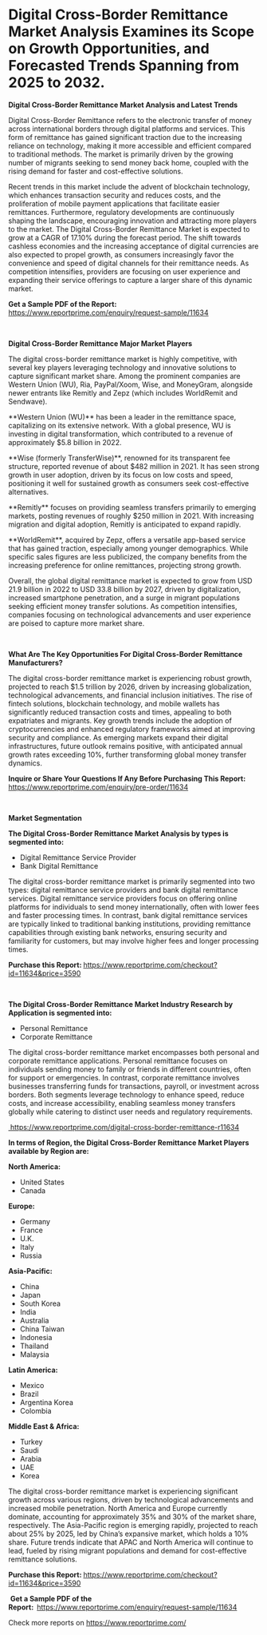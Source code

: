 <p><h1>Digital Cross-Border Remittance Market Analysis Examines its Scope on Growth Opportunities, and Forecasted Trends Spanning from 2025 to 2032.</h1></p><p><strong>Digital Cross-Border Remittance Market Analysis and Latest Trends</strong></p>
<p><p>Digital Cross-Border Remittance refers to the electronic transfer of money across international borders through digital platforms and services. This form of remittance has gained significant traction due to the increasing reliance on technology, making it more accessible and efficient compared to traditional methods. The market is primarily driven by the growing number of migrants seeking to send money back home, coupled with the rising demand for faster and cost-effective solutions.</p><p>Recent trends in this market include the advent of blockchain technology, which enhances transaction security and reduces costs, and the proliferation of mobile payment applications that facilitate easier remittances. Furthermore, regulatory developments are continuously shaping the landscape, encouraging innovation and attracting more players to the market. The Digital Cross-Border Remittance Market is expected to grow at a CAGR of 17.10% during the forecast period. The shift towards cashless economies and the increasing acceptance of digital currencies are also expected to propel growth, as consumers increasingly favor the convenience and speed of digital channels for their remittance needs. As competition intensifies, providers are focusing on user experience and expanding their service offerings to capture a larger share of this dynamic market.</p></p>
<p><strong>Get a Sample PDF of the Report:&nbsp;</strong> <a href="https://www.reportprime.com/enquiry/request-sample/11634?utm_campaign=2761&utm_medium=2&utm_source=Github&utm_content=ia&utm_term=21032025&utm_id=digital-cross-border-remittance">https://www.reportprime.com/enquiry/request-sample/11634</a></p>
<p>&nbsp;</p>
<p><strong>Digital Cross-Border Remittance Major Market Players</strong></p>
<p><p>The digital cross-border remittance market is highly competitive, with several key players leveraging technology and innovative solutions to capture significant market share. Among the prominent companies are Western Union (WU), Ria, PayPal/Xoom, Wise, and MoneyGram, alongside newer entrants like Remitly and Zepz (which includes WorldRemit and Sendwave).</p><p>**Western Union (WU)** has been a leader in the remittance space, capitalizing on its extensive network. With a global presence, WU is investing in digital transformation, which contributed to a revenue of approximately $5.8 billion in 2022. </p><p>**Wise (formerly TransferWise)**, renowned for its transparent fee structure, reported revenue of about $482 million in 2021. It has seen strong growth in user adoption, driven by its focus on low costs and speed, positioning it well for sustained growth as consumers seek cost-effective alternatives.</p><p>**Remitly** focuses on providing seamless transfers primarily to emerging markets, posting revenues of roughly $250 million in 2021. With increasing migration and digital adoption, Remitly is anticipated to expand rapidly.</p><p>**WorldRemit**, acquired by Zepz, offers a versatile app-based service that has gained traction, especially among younger demographics. While specific sales figures are less publicized, the company benefits from the increasing preference for online remittances, projecting strong growth.</p><p>Overall, the global digital remittance market is expected to grow from USD 21.9 billion in 2022 to USD 33.8 billion by 2027, driven by digitalization, increased smartphone penetration, and a surge in migrant populations seeking efficient money transfer solutions. As competition intensifies, companies focusing on technological advancements and user experience are poised to capture more market share.</p></p>
<p>&nbsp;</p>
<p><strong>What Are The Key Opportunities For Digital Cross-Border Remittance Manufacturers?</strong></p>
<p><p>The digital cross-border remittance market is experiencing robust growth, projected to reach $1.5 trillion by 2026, driven by increasing globalization, technological advancements, and financial inclusion initiatives. The rise of fintech solutions, blockchain technology, and mobile wallets has significantly reduced transaction costs and times, appealing to both expatriates and migrants. Key growth trends include the adoption of cryptocurrencies and enhanced regulatory frameworks aimed at improving security and compliance. As emerging markets expand their digital infrastructures, future outlook remains positive, with anticipated annual growth rates exceeding 10%, further transforming global money transfer dynamics.</p></p>
<p><strong>Inquire or Share Your Questions If Any Before Purchasing This Report:</strong> <a href="https://www.reportprime.com/enquiry/pre-order/11634?utm_campaign=2761&utm_medium=2&utm_source=Github&utm_content=ia&utm_term=21032025&utm_id=digital-cross-border-remittance">https://www.reportprime.com/enquiry/pre-order/11634</a></p>
<p>&nbsp;</p>
<p><strong>Market Segmentation</strong></p>
<p><strong>The Digital Cross-Border Remittance Market Analysis by types is segmented into:</strong></p>
<p><ul><li>Digital Remittance Service Provider</li><li>Bank Digital Remittance</li></ul></p>
<p><p>The digital cross-border remittance market is primarily segmented into two types: digital remittance service providers and bank digital remittance services. Digital remittance service providers focus on offering online platforms for individuals to send money internationally, often with lower fees and faster processing times. In contrast, bank digital remittance services are typically linked to traditional banking institutions, providing remittance capabilities through existing bank networks, ensuring security and familiarity for customers, but may involve higher fees and longer processing times.</p></p>
<p><strong>Purchase this Report:&nbsp;</strong><a href="https://www.reportprime.com/checkout?id=11634&price=3590&utm_campaign=2761&utm_medium=2&utm_source=Github&utm_content=ia&utm_term=21032025&utm_id=digital-cross-border-remittance">https://www.reportprime.com/checkout?id=11634&price=3590</a></p>
<p>&nbsp;</p>
<p><strong>The Digital Cross-Border Remittance Market Industry Research by Application is segmented into:</strong></p>
<p><ul><li>Personal Remittance</li><li>Corporate Remittance</li></ul></p>
<p><p>The digital cross-border remittance market encompasses both personal and corporate remittance applications. Personal remittance focuses on individuals sending money to family or friends in different countries, often for support or emergencies. In contrast, corporate remittance involves businesses transferring funds for transactions, payroll, or investment across borders. Both segments leverage technology to enhance speed, reduce costs, and increase accessibility, enabling seamless money transfers globally while catering to distinct user needs and regulatory requirements.</p></p>
<p><a href="https://www.reportprime.com/digital-cross-border-remittance-r11634?utm_campaign=2761&utm_medium=2&utm_source=Github&utm_content=ia&utm_term=21032025&utm_id=digital-cross-border-remittance">&nbsp;https://www.reportprime.com/digital-cross-border-remittance-r11634</a></p>
<p><strong>In terms of Region, the Digital Cross-Border Remittance Market Players available by Region are:</strong></p>
<p>
    <p> <strong> North America: </strong>
        <ul>
            <li>United States</li>
            <li>Canada</li>
        </ul>
        </p> 
    <p> <strong> Europe: </strong>
        <ul>
            <li>Germany</li>
            <li>France</li>
            <li>U.K.</li>
            <li>Italy</li>
            <li>Russia</li>
        </ul>
        </p> 
    <p> <strong> Asia-Pacific: </strong>
        <ul>
            <li>China</li>
            <li>Japan</li>
            <li>South Korea</li>
            <li>India</li>
            <li>Australia</li>
            <li>China Taiwan</li>
            <li>Indonesia</li>
            <li>Thailand</li>
            <li>Malaysia</li>
        </ul>
        </p> 
    <p> <strong> Latin America: </strong>
        <ul>
            <li>Mexico</li>
            <li>Brazil</li>
            <li>Argentina Korea</li>
            <li>Colombia</li>
        </ul>
        </p> 
    <p> <strong> Middle East & Africa: </strong>
        <ul>
            <li>Turkey</li>
            <li>Saudi</li>
            <li>Arabia</li>
            <li>UAE</li>
            <li>Korea</li>
        </ul>
    </p>
    </p>
<p><p>The digital cross-border remittance market is experiencing significant growth across various regions, driven by technological advancements and increased mobile penetration. North America and Europe currently dominate, accounting for approximately 35% and 30% of the market share, respectively. The Asia-Pacific region is emerging rapidly, projected to reach about 25% by 2025, led by China’s expansive market, which holds a 10% share. Future trends indicate that APAC and North America will continue to lead, fueled by rising migrant populations and demand for cost-effective remittance solutions.</p></p>
<p><strong>Purchase this Report: </strong><a href="https://www.reportprime.com/checkout?id=11634&price=3590&utm_campaign=2761&utm_medium=2&utm_source=Github&utm_content=ia&utm_term=21032025&utm_id=digital-cross-border-remittance">https://www.reportprime.com/checkout?id=11634&price=3590</a></p>
<p>&nbsp;<strong>Get a Sample PDF of the Report:&nbsp;&nbsp;</strong><a href="https://www.reportprime.com/enquiry/request-sample/11634?utm_campaign=2761&utm_medium=2&utm_source=Github&utm_content=ia&utm_term=21032025&utm_id=digital-cross-border-remittance">https://www.reportprime.com/enquiry/request-sample/11634</a></p>
<p><strong></strong></p>
<p>Check more reports on <a href="https://www.reportprime.com/?utm_campaign=2761&utm_medium=2&utm_source=Github&utm_content=ia&utm_term=21032025&utm_id=digital-cross-border-remittance">https://www.reportprime.com/</a></p>